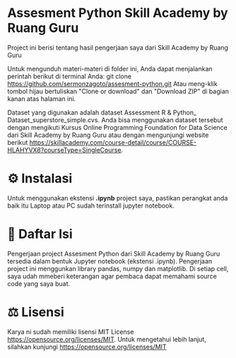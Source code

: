 # Assesment Python Skill Academy by Ruang Guru
Project ini berisi tentang hasil pengerjaan saya dari Skill Academy by Ruang Guru

Untuk mengunduh materi-materi di folder ini, Anda dapat menjalankan perintah berikut di terminal Anda:
git clone https://github.com/sermonzagoto/assesment-python.git
Atau meng-klik tombol hijau bertuliskan "Clone or download" dan "Download ZIP" di bagian kanan atas halaman ini.

Dataset yang digunakan adalah dataset Assessment R & Python_ Dataset_superstore_simple.cvs. Anda bisa menggunakan dataset tersebut dengan mengikuti Kursus Online Programming Foundation for Data Science dari Skill Academy by Ruang Guru atau dengan mengunjungi website berikut https://skillacademy.com/course-detail/course/COURSE-HLAHYVX8?courseType=SingleCourse.

# ⚙️ Instalasi
Untuk menggunakan ekstensi **.ipynb** project saya, pastikan perangkat anda baik itu Laptop atau PC sudah terinstall jupyter notebook.

# 📖 Daftar Isi
Pengerjaan project Assesment Python dari Skill Academy by Ruang Guru tersedia dalam bentuk Jupyter notebook (ekstensi .ipynb). Pengerjaan project ini menggunkan library pandas, numpy dan matplotlib. Di setiap cell, saya udah mmeberi keterangan agar pembaca dapat memahami source code yang saya buat. 

# ⚖️ Lisensi
Karya ni sudah memiliki lisensi MIT License https://opensource.org/licenses/MIT. Untuk mengetahui lebih lanjut, silahkan kunjungi https://opensource.org/licenses/MIT
